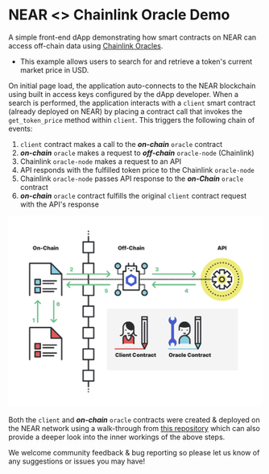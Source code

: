 # NEAR <> Chainlink Oracle Demo

A simple front-end dApp demonstrating how smart contracts on NEAR can access off-chain data using [Chainlink Oracles](https://chain.link/).

- This example allows users to search for and retrieve a token's current market price in USD. 

On initial page load, the application auto-connects to the NEAR blockchain using built in access keys configured by the dApp developer. When a search is performed, the application interacts with a `client` smart contract (already deployed on NEAR) by placing a contract call that invokes the `get_token_price` method within `client`. This triggers the following chain of events:

1) `client` contract makes a call to the ***on-chain*** `oracle` contract
2) ***on-chain*** `oracle` makes a request to ***off-chain*** `oracle-node` (Chainlink)
3) Chainlink `oracle-node` makes a request to an API
4) API responds with the fulfilled token price to the Chainlink `oracle-node` 
5) Chainlink `oracle-node` passes API response to the ***on-Chain*** `oracle` contract
6) ***on-chain*** `oracle` contract fulfills the original `client` contract request with the API's response

![Chainlink and NEAR diagram](src/assets/near-chainlink-diagram-v1.png)

Both the `client` and ***on-chain*** `oracle` contracts were created & deployed on the NEAR network using a walk-through from [this repository](https://github.com/smartcontractkit/near-protocol-contracts) which can also provide a deeper look into the inner workings of the above steps.

We welcome community feedback & bug reporting so please let us know of any suggestions or issues you may have!